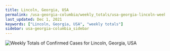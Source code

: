 ```yaml
---
title: Lincoln, Georgia, USA
permalink: /usa-georgia-columbia/weekly_totals/usa-georgia-lincoln-weekly_totals.html
last_updated: Dec 1, 2021
keywords: ["Lincoln, Georgia, USA", "weekly totals"]
sidebar: usa-georgia-columbia_sidebar
---
```


![Weekly Totals of Confirmed Cases for Lincoln, Georgia, USA](/covid_tracker/images/graphs/usa-georgia-lincoln-weekly_totals_graph.png)
